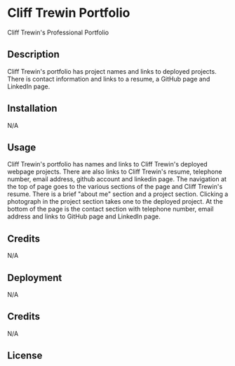 # Cliff Trewin Portfolio
Cliff Trewin's Professional Portfolio

## Description

Cliff Trewin's portfolio has project names and links to deployed projects. There is contact information and links to 
a resume, a GitHub page and LinkedIn page.

## Installation

N/A

## Usage

Cliff Trewin's portfolio has names and links to Cliff Trewin's deployed webpage projects. There are also links to 
Cliff Trewin's resume, telephone number, email address, github account and linkedin page. The navigation at the
top of page goes to the various sections of the page and Cliff Trewin's resume. There is a brief "about me" section 
and a project section. Clicking  a photograph in the project section takes one to the deployed project. At the
bottom of the page is the contact section with telephone number, email address and links to GitHub page and LinkedIn page.

## Credits

N/A

## Deployment

N/A

## Credits

N/A

## License

